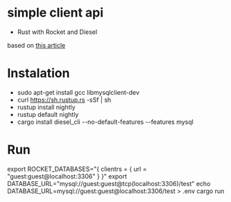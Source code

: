 # simple client api
- Rust with Rocket and Diesel

based on [this article](https://cprimozic.net/blog/rust-rocket-cloud-run/)

# Instalation
- sudo apt-get install gcc libmysqlclient-dev
- curl https://sh.rustup.rs -sSf | sh
- rustup install nightly
- rustup default nightly
- cargo install diesel_cli --no-default-features --features mysql


# Run
export ROCKET_DATABASES="{ clientrs = { url = \"guest:guest@localhost:3306\" } }"
export DATABASE_URL="mysql://guest:guest@tcp(localhost:3306)/test"
echo DATABASE_URL=mysql://guest:guest@localhost:3306/test > .env
cargo run

